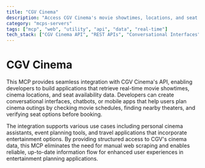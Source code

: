 ```yaml
---
title: "CGV Cinema"
description: "Access CGV Cinema's movie showtimes, locations, and seat availability through API integration for conversational cinema planning."
category: "mcps-servers"
tags: ["mcp", "web", "utility", "api", "data", "real-time"]
tech_stack: ["CGV Cinema API", "REST APIs", "Conversational Interfaces", "Mobile Applications", "Event Planning Systems"]
---
```


# CGV Cinema

This MCP provides seamless integration with CGV Cinema's API, enabling developers to build applications that retrieve real-time movie showtimes, cinema locations, and seat availability data. Developers can create conversational interfaces, chatbots, or mobile apps that help users plan cinema outings by checking movie schedules, finding nearby theaters, and verifying seat options before booking.

The integration supports various use cases including personal cinema assistants, event planning tools, and travel applications that incorporate entertainment options. By providing structured access to CGV's cinema data, this MCP eliminates the need for manual web scraping and enables reliable, up-to-date information flow for enhanced user experiences in entertainment planning applications.
